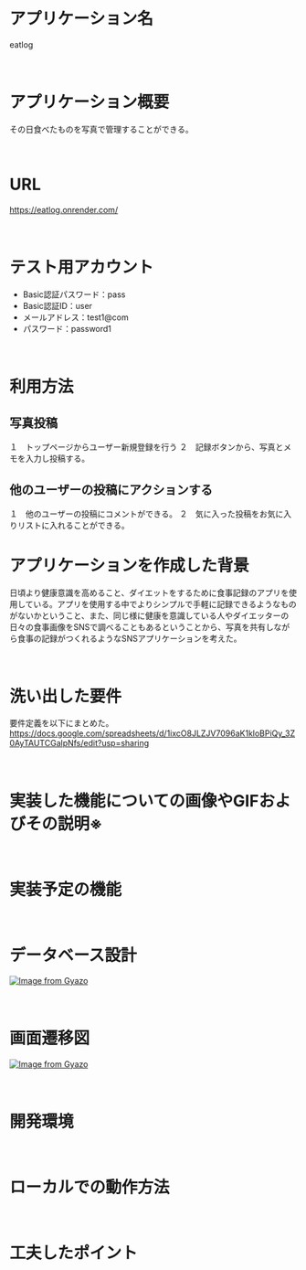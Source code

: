 # アプリケーション名
eatlog

<br>

# アプリケーション概要
その日食べたものを写真で管理することができる。

<br>

# URL
https://eatlog.onrender.com/

<br>

# テスト用アカウント
* Basic認証パスワード：pass
* Basic認証ID：user
* メールアドレス：test1@com
* パスワード：password1

<br>

# 利用方法
## 写真投稿
１　トップページからユーザー新規登録を行う
２　記録ボタンから、写真とメモを入力し投稿する。

## 他のユーザーの投稿にアクションする
１　他のユーザーの投稿にコメントができる。
２　気に入った投稿をお気に入りリストに入れることができる。

# アプリケーションを作成した背景
日頃より健康意識を高めること、ダイエットをするために食事記録のアプリを使用している。アプリを使用する中でよりシンプルで手軽に記録できるようなものがないかということ、また、同じ様に健康を意識している人やダイエッターの日々の食事画像をSNSで調べることもあるということから、写真を共有しながら食事の記録がつくれるようなSNSアプリケーションを考えた。

<br>

# 洗い出した要件
要件定義を以下にまとめた。
https://docs.google.com/spreadsheets/d/1ixcO8JLZJV7096aK1kloBPiQy_3Z0AyTAUTCGalpNfs/edit?usp=sharing

<br>

# 実装した機能についての画像やGIFおよびその説明※
<!-- ※実装後記載
実装した機能について、それぞれどのような特徴があるのかを列挙する形で記載。画像はGyazoで、GIFはGyazoGIFで撮影すること。 -->

<br>

# 実装予定の機能
<!-- ※実装後記載
洗い出した要件の中から、今後実装予定の機能がある場合は、その機能を記載。 -->

<br>

# データベース設計
[![Image from Gyazo](https://i.gyazo.com/6c6038fa2052b63f39bb10285621f3af.png)](https://gyazo.com/6c6038fa2052b63f39bb10285621f3af)

<br>

# 画面遷移図
[![Image from Gyazo](https://i.gyazo.com/e8ab12455151d1be3c7ca59be58ff2dc.png)](https://gyazo.com/e8ab12455151d1be3c7ca59be58ff2dc)

<br>

# 開発環境
<!-- ※実装後記載
使用した言語・サービスを記載。 -->

<br>

# ローカルでの動作方法
<!-- ※実装後記載
git cloneしてから、ローカルで動作をさせるまでに必要なコマンドを記載。 -->

<br>

# 工夫したポイント
<!-- ※実装後記載
制作背景・使用技術・開発方法・タスク管理など、企業へＰＲしたい事柄を記載。
改善点	より改善するとしたらどこか、それはどのようにしてやるのか。
制作時間	アプリケーションを制作するのにかけた時間。 -->